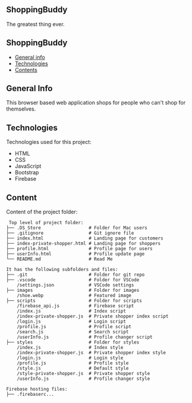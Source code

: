 ## ShoppingBuddy

The greatest thing ever.

## ShoppingBuddy

* [General info](#general-info)
* [Technologies](#technologies)
* [Contents](#content)

## General Info
This browser based web application shops for people who can't shop for themselves.

## Technologies
Technologies used for this project:
* HTML
* CSS
* JavaScript
* Bootstrap
* Firebase

## Content
Content of the project folder:

```
 Top level of project folder:
├── .DS_Store                  # Folder for Mac users
├── .gitignore                 # Git ignore file
├── index.html                 # Landing page for customers
├── index-private-shopper.html # Landing page for shoppers
├── profile.html               # Profile page for users
├── userInfo.html              # Profile update page
└── README.md                  # Read Me

It has the following subfolders and files:
├── .git                       # Folder for git repo
├── .vscode                    # Folder for VSCode
    /settings.json             # VSCode settings 
├── images                     # Folder for images
    /shoe.webp                 # Featured image
├── scripts                    # Folder for scripts
    /firebase_api.js           # Firebase script
    /index.js                  # Index script
    /index-private-shopper.js  # Private shopper index script
    /login.js                  # Login script
    /profile.js                # Profile script
    /search.js                 # Search script
    /userInfo.js               # Profile changer script
├── styles                     # Folder for styles
    /index.js                  # Index style
    /index-private-shopper.js  # Private shopper index style
    /login.js                  # Login style
    /profile.js                # Profile style
    /style.js                  # Default style
    /style-private-shopper.js  # Private shopper style
    /userInfo.js               # Profile changer style

Firebase hosting files:
├── .firebaserc...
